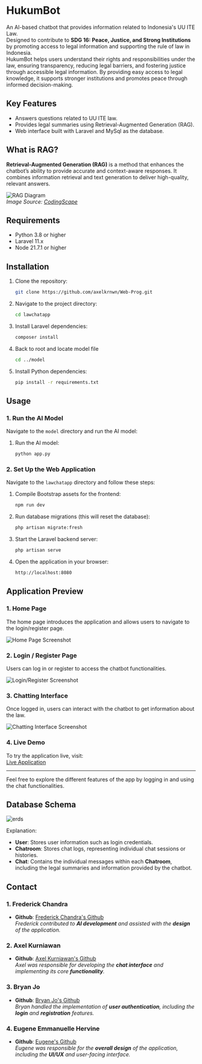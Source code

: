# HukumBot
An AI-based chatbot that provides information related to Indonesia's UU ITE Law.  
Designed to contribute to **SDG 16: Peace, Justice, and Strong Institutions** by promoting access to legal information and supporting the rule of law in Indonesia.  
HukumBot helps users understand their rights and responsibilities under the law, ensuring transparency, reducing legal barriers, and fostering justice through accessible legal information. By providing easy access to legal knowledge, it supports stronger institutions and promotes peace through informed decision-making.

## Key Features
- Answers questions related to UU ITE law.
- Provides legal summaries using Retrieval-Augmented Generation (RAG).
- Web interface built with Laravel and MySql as the database.

## What is RAG?
**Retrieval-Augmented Generation (RAG)** is a method that enhances the chatbot’s ability to provide accurate and context-aware responses. It combines information retrieval and text generation to deliver high-quality, relevant answers.

![RAG Diagram](https://github.com/user-attachments/assets/1d83e588-ae85-4a13-9abe-c25483bc5154)  
*Image Source: [CodingScape](https://codingscape.com/blog/rag-101-what-is-rag-and-why-does-it-matter)*

## Requirements
  - Python 3.8 or higher
  - Laravel 11.x
  - Node 21.7.1 or higher

## Installation

1. Clone the repository:
   ```bash
   git clone https://github.com/axelkrnwn/Web-Prog.git

2. Navigate to the project directory:
   ```bash
   cd lawchatapp

3. Install Laravel dependencies:
   ```bash
   composer install

4. Back to root and locate model file
   ```bash
   cd ../model

5. Install Python dependencies:
   ```bash
   pip install -r requirements.txt

## Usage

### 1. Run the AI Model

Navigate to the `model` directory and run the AI model:

1. Run the AI model:
   ```bash
   python app.py

### 2. Set Up the Web Application

Navigate to the `lawchatapp` directory and follow these steps:

1. Compile Bootstrap assets for the frontend:
   ```bash
   npm run dev
   
2. Run database migrations (this will reset the database):
   ```bash
   php artisan migrate:fresh

3. Start the Laravel backend server:
   ```bash
   php artisan serve

4. Open the application in your browser:
   ```bash
   http://localhost:8080

## Application Preview

### 1. **Home Page**

The home page introduces the application and allows users to navigate to the login/register page.

![Home Page Screenshot](path/to/homepage-screenshot.png)

### 2. **Login / Register Page**

Users can log in or register to access the chatbot functionalities.

![Login/Register Screenshot](path/to/login-register-screenshot.png)

### 3. **Chatting Interface**

Once logged in, users can interact with the chatbot to get information about the law.

![Chatting Interface Screenshot](path/to/chatting-screenshot.png)

### 4. **Live Demo**

To try the application live, visit:  
[Live Application](http://example)

---

Feel free to explore the different features of the app by logging in and using the chat functionalities.

## Database Schema

![erds](https://github.com/user-attachments/assets/d3f67bf7-a1e9-40b2-8e10-d68990bbe60b)

Explanation:
- **User**: Stores user information such as login credentials.
- **Chatroom**: Stores chat logs, representing individual chat sessions or histories.
- **Chat**: Contains the individual messages within each **Chatroom**, including the legal summaries and information provided by the chatbot.

## Contact

### 1. Frederick Chandra
- **Github**: [Frederick Chandra's Github](https://github.com/frederick542)  
  *Frederick contributed to **AI development** and assisted with the **design** of the application.*

### 2. Axel Kurniawan
- **Github**: [Axel Kurniawan's Github](https://github.com/axelkrnwn)  
  *Axel was responsible for developing the **chat interface** and implementing its core **functionality**.*

### 3. Bryan Jo
- **Github**: [Bryan Jo's Github](https://github.com/brynnjoo)  
  *Bryan handled the implementation of **user authentication**, including the **login** and **registration** features.*

### 4. Eugene Emmanuelle Hervine
- **Github**: [Eugene's Github](https://github.com/EugeneHervine)  
  *Eugene was responsible for the **overall design** of the application, including the **UI/UX** and user-facing interface.*


